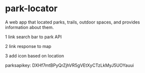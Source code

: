 # park-locator
A web app that located parks, trails, outdoor spaces, and provides information about them.


1 link search bar to park API

2 link response to map

3 add icon based on location

  

  parksapikey: DXHf7mtBPyQrZjhVR5gVEtXyCTzLkMyJ5UOYauui